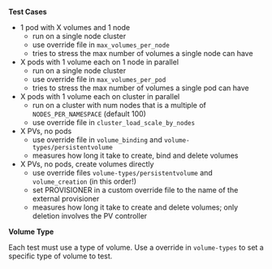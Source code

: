 **Test Cases**

- 1 pod with X volumes and 1 node
    - run on a single node cluster
    - use override file in `max_volumes_per_node`
    - tries to stress the max number of volumes a single node can have
- X pods with 1 volume each on 1 node in parallel
    - run on a single node cluster
    - use override file in `max_volumes_per_pod`
    - tries to stress the max number of volumes a single pod can have
- X pods with 1 volume each on cluster in parallel
    - run on a cluster with num nodes that is a multiple of `NODES_PER_NAMESPACE` (default 100)
    - use override file in `cluster_load_scale_by_nodes`
- X PVs, no pods
    - use override file in `volume_binding` and `volume-types/persistentvolume`
    - measures how long it take to create, bind and delete volumes
- X PVs, no pods, create volumes directly
    - use override files `volume-types/persistentvolume` and `volume_creation` (in this order!)
    - set PROVISIONER in a custom override file to the name of the external provisioner
    - measures how long it take to create and delete volumes; only deletion involves
      the PV controller

**Volume Type**

Each test must use a type of volume. Use a override in `volume-types` to set
a specific type of volume to test.
